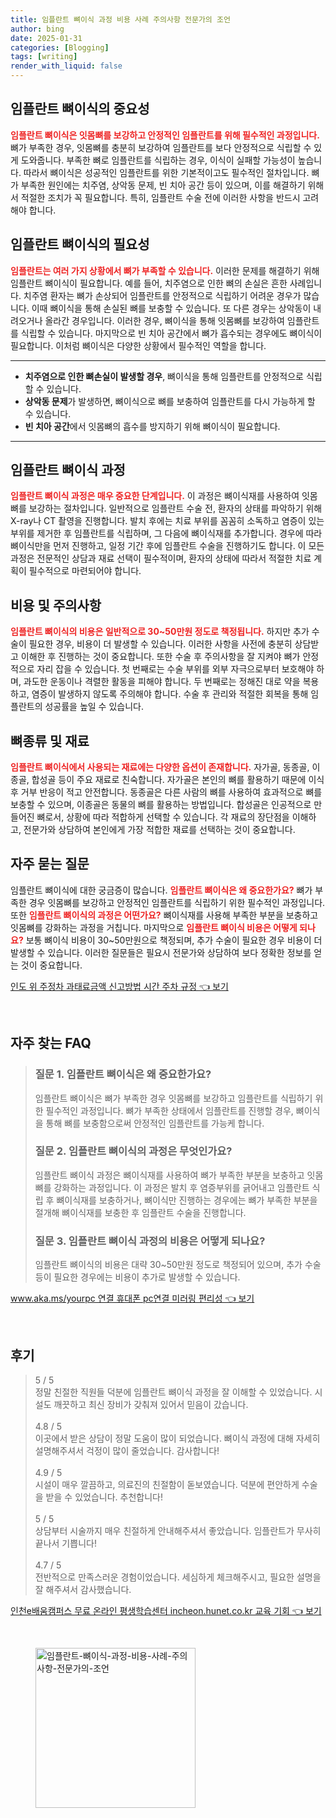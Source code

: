 ```yaml
---
title: 임플란트 뼈이식 과정 비용 사례 주의사항 전문가의 조언
author: bing
date: 2025-01-31
categories: [Blogging]
tags: [writing]
render_with_liquid: false
---
```



<h2 id='임플란트_뼈이식의_중요성'>임플란트 뼈이식의 중요성</h2>

<p><b><span style="color: #ee2323;">임플란트 뼈이식은 잇몸뼈를 보강하고 안정적인 임플란트를 위해 필수적인 과정입니다.</span></b> 뼈가 부족한 경우, 잇몸뼈를 충분히 보강하여 임플란트를 보다 안정적으로 식립할 수 있게 도와줍니다. 부족한 뼈로 임플란트를 식립하는 경우, 이식이 실패할 가능성이 높습니다. 따라서 뼈이식은 성공적인 임플란트를 위한 기본적이고도 필수적인 절차입니다. 뼈가 부족한 원인에는 치주염, 상악동 문제, 빈 치아 공간 등이 있으며, 이를 해결하기 위해서 적절한 조치가 꼭 필요합니다. 특히, 임플란트 수술 전에 이러한 사항을 반드시 고려해야 합니다.</p>

<h2 id='임플란트_뼈이식의_필요성'>임플란트 뼈이식의 필요성</h2>

<p><b><span style="color: #ee2323;">임플란트는 여러 가지 상황에서 뼈가 부족할 수 있습니다.</span></b> 이러한 문제를 해결하기 위해 임플란트 뼈이식이 필요합니다. 예를 들어, 치주염으로 인한 뼈의 손실은 흔한 사례입니다. 치주염 환자는 뼈가 손상되어 임플란트를 안정적으로 식립하기 어려운 경우가 많습니다. 이때 뼈이식을 통해 손실된 뼈를 보충할 수 있습니다. 또 다른 경우는 상악동이 내려오거나 올라간 경우입니다. 이러한 경우, 뼈이식을 통해 잇몸뼈를 보강하여 임플란트를 식립할 수 있습니다. 마지막으로 빈 치아 공간에서 뼈가 흡수되는 경우에도 뼈이식이 필요합니다. 이처럼 뼈이식은 다양한 상황에서 필수적인 역할을 합니다.</p>

<hr />

<ul>
    <li><b>치주염으로 인한 뼈손실이 발생할 경우</b>, 뼈이식을 통해 임플란트를 안정적으로 식립할 수 있습니다.</li>
    <li><b>상악동 문제</b>가 발생하면, 뼈이식으로 뼈를 보충하여 임플란트를 다시 가능하게 할 수 있습니다.</li>
    <li><b>빈 치아 공간</b>에서 잇몸뼈의 흡수를 방지하기 위해 뼈이식이 필요합니다.</li>
</ul>

<hr />

<h2 id='임플란트_뼈이식_과정'>임플란트 뼈이식 과정</h2>

<p><b><span style="color: #ee2323;">임플란트 뼈이식 과정은 매우 중요한 단계입니다.</span></b> 이 과정은 뼈이식재를 사용하여 잇몸뼈를 보강하는 절차입니다. 일반적으로 임플란트 수술 전, 환자의 상태를 파악하기 위해 X-ray나 CT 촬영을 진행합니다. 발치 후에는 치료 부위를 꼼꼼히 소독하고 염증이 있는 부위를 제거한 후 임플란트를 식립하며, 그 다음에 뼈이식재를 추가합니다. 경우에 따라 뼈이식만을 먼저 진행하고, 일정 기간 후에 임플란트 수술을 진행하기도 합니다. 이 모든 과정은 전문적인 상담과 재료 선택이 필수적이며, 환자의 상태에 따라서 적절한 치료 계획이 필수적으로 마련되어야 합니다.</p>

<h2 id='비용_및_주의사항'>비용 및 주의사항</h2>

<p><b><span style="color: #ee2323;">임플란트 뼈이식의 비용은 일반적으로 30~50만원 정도로 책정됩니다.</span></b> 하지만 추가 수술이 필요한 경우, 비용이 더 발생할 수 있습니다. 이러한 사항을 사전에 충분히 상담받고 이해한 후 진행하는 것이 중요합니다. 또한 수술 후 주의사항을 잘 지켜야 뼈가 안정적으로 자리 잡을 수 있습니다. 첫 번째로는 수술 부위를 외부 자극으로부터 보호해야 하며, 과도한 운동이나 격렬한 활동을 피해야 합니다. 두 번째로는 정해진 대로 약을 복용하고, 염증이 발생하지 않도록 주의해야 합니다. 수술 후 관리와 적절한 회복을 통해 임플란트의 성공률을 높일 수 있습니다.</p>

<h2 id='뼈종류_및_재료'>뼈종류 및 재료</h2>

<p><b><span style="color: #ee2323;">임플란트 뼈이식에서 사용되는 재료에는 다양한 옵션이 존재합니다.</span></b> 자가골, 동종골, 이종골, 합성골 등이 주요 재료로 친숙합니다. 자가골은 본인의 뼈를 활용하기 때문에 이식 후 거부 반응이 적고 안전합니다. 동종골은 다른 사람의 뼈를 사용하여 효과적으로 뼈를 보충할 수 있으며, 이종골은 동물의 뼈를 활용하는 방법입니다. 합성골은 인공적으로 만들어진 뼈로서, 상황에 따라 적합하게 선택할 수 있습니다. 각 재료의 장단점을 이해하고, 전문가와 상담하여 본인에게 가장 적합한 재료를 선택하는 것이 중요합니다.</p>

<h2 id='자주_묻는_질문'>자주 묻는 질문</h2>

<p>임플란트 뼈이식에 대한 궁금증이 많습니다. <b><span style="color: #ee2323;">임플란트 뼈이식은 왜 중요한가요?</span></b> 뼈가 부족한 경우 잇몸뼈를 보강하고 안정적인 임플란트를 식립하기 위한 필수적인 과정입니다. 또한 <b><span style="color: #ee2323;">임플란트 뼈이식의 과정은 어떤가요?</span></b> 뼈이식재를 사용해 부족한 부분을 보충하고 잇몸뼈를 강화하는 과정을 거칩니다. 마지막으로 <b><span style="color: #ee2323;">임플란트 뼈이식 비용은 어떻게 되나요?</span></b> 보통 뼈이식 비용이 30~50만원으로 책정되며, 추가 수술이 필요한 경우 비용이 더 발생할 수 있습니다. 이러한 질문들은 필요시 전문가와 상담하여 보다 정확한 정보를 얻는 것이 중요합니다.</p>


<p><a class="click-button" title="인도 위 주정차 과태료금액 신고방법 시간 주차 규정" href="https://24nara.github.io/posts/%EC%9D%B8%EB%8F%84-%EC%9C%84-%EC%A3%BC%EC%A0%95%EC%B0%A8-%EA%B3%BC%ED%83%9C%EB%A3%8C%EA%B8%88%EC%95%A1-%EC%8B%A0%EA%B3%A0%EB%B0%A9%EB%B2%95-%EC%8B%9C%EA%B0%84-%EC%A3%BC%EC%B0%A8-%EA%B7%9C%EC%A0%95/" rel="dofollow">인도 위 주정차 과태료금액 신고방법 시간 주차 규정 👈 보기</a></p><br>
<h2 id='자주_찾는_FAQ'>자주 찾는 FAQ</h2>
<div itemscope="" itemtype="https://schema.org/FAQPage"> 
<blockquote> 
<div itemscope="" itemprop="mainEntity" itemtype="https://schema.org/Question"> 
<h3 itemprop="name">질문 1. 임플란트 뼈이식은 왜 중요한가요?</h3> 
<div itemscope="" itemprop="acceptedAnswer" itemtype="https://schema.org/Answer"> 
<span itemprop="text"> 
<p>임플란트 뼈이식은 뼈가 부족한 경우 잇몸뼈를 보강하고 임플란트를 식립하기 위한 필수적인 과정입니다. 뼈가 부족한 상태에서 임플란트를 진행할 경우, 뼈이식을 통해 뼈를 보충함으로써 안정적인 임플란트를 가능케 합니다.</p> 
</span> 
</div> 
</div> 
<div itemscope="" itemprop="mainEntity" itemtype="https://schema.org/Question"> 
<h3 itemprop="name">질문 2. 임플란트 뼈이식의 과정은 무엇인가요?</h3> 
<div itemscope="" itemprop="acceptedAnswer" itemtype="https://schema.org/Answer"> 
<span itemprop="text"> 
<p>임플란트 뼈이식 과정은 뼈이식재를 사용하여 뼈가 부족한 부분을 보충하고 잇몸뼈를 강화하는 과정입니다. 이 과정은 발치 후 염증부위를 긁어내고 임플란트 식립 후 뼈이식재를 보충하거나, 뼈이식만 진행하는 경우에는 뼈가 부족한 부분을 절개해 뼈이식재를 보충한 후 임플란트 수술을 진행합니다.</p> 
</span> 
</div> 
</div> 
<div itemscope="" itemprop="mainEntity" itemtype="https://schema.org/Question"> 
<h3 itemprop="name">질문 3. 임플란트 뼈이식 과정의 비용은 어떻게 되나요?</h3> 
<div itemscope="" itemprop="acceptedAnswer" itemtype="https://schema.org/Answer"> 
<span itemprop="text"> 
<p>임플란트 뼈이식의 비용은 대략 30~50만원 정도로 책정되어 있으며, 추가 수술 등이 필요한 경우에는 비용이 추가로 발생할 수 있습니다.</p> 
</span> 
</div> 
</div> 
</blockquote> 
</div>
<p><a class="click-button" title="www.aka.ms/yourpc 연결 휴대폰 pc연결 미러링 편리성" href="https://24nara.github.io/posts/www.aka.msyourpc-%EC%97%B0%EA%B2%B0-%ED%9C%B4%EB%8C%80%ED%8F%B0-pc%EC%97%B0%EA%B2%B0-%EB%AF%B8%EB%9F%AC%EB%A7%81-%ED%8E%B8%EB%A6%AC%EC%84%B1/" rel="dofollow">www.aka.ms/yourpc 연결 휴대폰 pc연결 미러링 편리성 👈 보기</a></p><br>
<h2 id='후기'>후기</h2>
<div itemscope itemtype="https://schema.org/Product">
  <blockquote>
  <div itemprop="review" itemscope itemtype="https://schema.org/Review">
      <div itemprop="reviewRating" itemscope itemtype="https://schema.org/Rating"> <span itemprop="ratingValue">5</span> / <span itemprop="bestRating">5</span> </div>
      <span itemprop="reviewBody">정말 친절한 직원들 덕분에 임플란트 뼈이식 과정을 잘 이해할 수 있었습니다. 시설도 깨끗하고 최신 장비가 갖춰져 있어서 믿음이 갔습니다.</span>
  </div>
  <br>
  <div itemprop="review" itemscope itemtype="https://schema.org/Review">
      <div itemprop="reviewRating" itemscope itemtype="https://schema.org/Rating"> <span itemprop="ratingValue">4.8</span> / <span itemprop="bestRating">5</span> </div>
      <span itemprop="reviewBody">이곳에서 받은 상담이 정말 도움이 많이 되었습니다. 뼈이식 과정에 대해 자세히 설명해주셔서 걱정이 많이 줄었습니다. 감사합니다!</span>
  </div>
  <br>
  <div itemprop="review" itemscope itemtype="https://schema.org/Review">
      <div itemprop="reviewRating" itemscope itemtype="https://schema.org/Rating"> <span itemprop="ratingValue">4.9</span> / <span itemprop="bestRating">5</span> </div>
      <span itemprop="reviewBody">시설이 매우 깔끔하고, 의료진의 친절함이 돋보였습니다. 덕분에 편안하게 수술을 받을 수 있었습니다. 추천합니다!</span>
  </div>
  <br>
  <div itemprop="review" itemscope itemtype="https://schema.org/Review">
      <div itemprop="reviewRating" itemscope itemtype="https://schema.org/Rating"> <span itemprop="ratingValue">5</span> / <span itemprop="bestRating">5</span> </div>
      <span itemprop="reviewBody">상담부터 시술까지 매우 친절하게 안내해주셔서 좋았습니다. 임플란트가 무사히 끝나서 기쁩니다!</span>
  </div>
  <br>
  <div itemprop="review" itemscope itemtype="https://schema.org/Review">
      <div itemprop="reviewRating" itemscope itemtype="https://schema.org/Rating"> <span itemprop="ratingValue">4.7</span> / <span itemprop="bestRating">5</span> </div>
      <span itemprop="reviewBody">전반적으로 만족스러운 경험이었습니다. 세심하게 체크해주시고, 필요한 설명을 잘 해주셔서 감사했습니다.</span>
  </div>
  </blockquote>
</div>
<p><a class="click-button" title="인천e배움캠퍼스 무료 온라인 평생학습센터 incheon.hunet.co.kr 교육 기회" href="https://24nara.github.io/posts/%EC%9D%B8%EC%B2%9Ce%EB%B0%B0%EC%9B%80%EC%BA%A0%ED%8D%BC%EC%8A%A4-%EB%AC%B4%EB%A3%8C-%EC%98%A8%EB%9D%BC%EC%9D%B8-%ED%8F%89%EC%83%9D%ED%95%99%EC%8A%B5%EC%84%BC%ED%84%B0-incheon.hunet.co.kr-%EA%B5%90%EC%9C%A1-%EA%B8%B0%ED%9A%8C/" rel="dofollow">인천e배움캠퍼스 무료 온라인 평생학습센터 incheon.hunet.co.kr 교육 기회 👈 보기</a></p><br>
<figure class="image"><img src="https://24nara.github.io/assets/img/thumbnail/임플란트-뼈이식-과정-비용-사례-주의사항-전문가의-조언.webp" alt="임플란트-뼈이식-과정-비용-사례-주의사항-전문가의-조언" width="256" height="256"></figure>